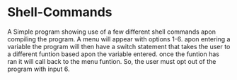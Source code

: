 # Shell-Commands
A Simple program showing use of a few different shell commands
apon compiling the program. A menu will appear with options 1-6. apon entering a variable the program will then have a switch statement that takes the user to a different funtion based apon the variable entered. once the funtion has ran it will call back to the menu funtion. So, the user must opt out of the program with input 6.
